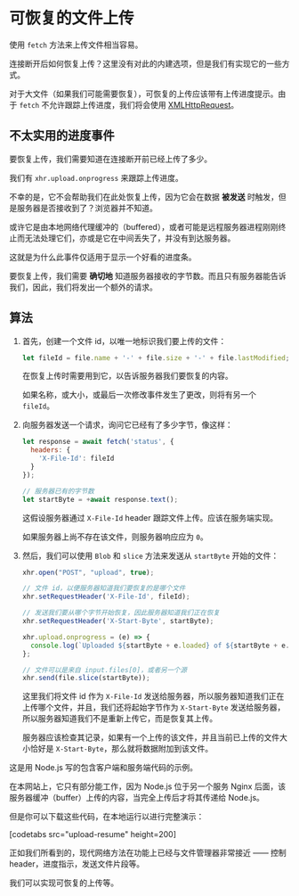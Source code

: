 # 可恢复的文件上传

使用 `fetch` 方法来上传文件相当容易。

连接断开后如何恢复上传？这里没有对此的内建选项，但是我们有实现它的一些方式。

对于大文件（如果我们可能需要恢复），可恢复的上传应该带有上传进度提示。由于 `fetch` 不允许跟踪上传进度，我们将会使用 [XMLHttpRequest](info:xmlhttprequest)。

## 不太实用的进度事件

要恢复上传，我们需要知道在连接断开前已经上传了多少。

我们有 `xhr.upload.onprogress` 来跟踪上传进度。

不幸的是，它不会帮助我们在此处恢复上传，因为它会在数据 **被发送** 时触发，但是服务器是否接收到了？浏览器并不知道。

或许它是由本地网络代理缓冲的（buffered），或者可能是远程服务器进程刚刚终止而无法处理它们，亦或是它在中间丢失了，并没有到达服务器。

这就是为什么此事件仅适用于显示一个好看的进度条。

要恢复上传，我们需要 **确切地** 知道服务器接收的字节数。而且只有服务器能告诉我们，因此，我们将发出一个额外的请求。

## 算法

1. 首先，创建一个文件 id，以唯一地标识我们要上传的文件：
    ```js
    let fileId = file.name + '-' + file.size + '-' + file.lastModified;
    ```
    在恢复上传时需要用到它，以告诉服务器我们要恢复的内容。

    如果名称，或大小，或最后一次修改事件发生了更改，则将有另一个 `fileId`。

2. 向服务器发送一个请求，询问它已经有了多少字节，像这样：
    ```js
    let response = await fetch('status', {
      headers: {
        'X-File-Id': fileId
      }
    });

    // 服务器已有的字节数
    let startByte = +await response.text();
    ```

    这假设服务器通过 `X-File-Id` header 跟踪文件上传。应该在服务端实现。

    如果服务器上尚不存在该文件，则服务器响应应为 `0`。

3. 然后，我们可以使用 `Blob` 和 `slice` 方法来发送从 `startByte` 开始的文件：
    ```js
    xhr.open("POST", "upload", true);

    // 文件 id，以便服务器知道我们要恢复的是哪个文件
    xhr.setRequestHeader('X-File-Id', fileId);

    // 发送我们要从哪个字节开始恢复，因此服务器知道我们正在恢复
    xhr.setRequestHeader('X-Start-Byte', startByte);

    xhr.upload.onprogress = (e) => {
      console.log(`Uploaded ${startByte + e.loaded} of ${startByte + e.total}`);
    };

    // 文件可以是来自 input.files[0]，或者另一个源
    xhr.send(file.slice(startByte));
    ```

    这里我们将文件 id 作为 `X-File-Id` 发送给服务器，所以服务器知道我们正在上传哪个文件，并且，我们还将起始字节作为 `X-Start-Byte` 发送给服务器，所以服务器知道我们不是重新上传它，而是恢复其上传。

    服务器应该检查其记录，如果有一个上传的该文件，并且当前已上传的文件大小恰好是 `X-Start-Byte`，那么就将数据附加到该文件。


这是用 Node.js 写的包含客户端和服务端代码的示例。

在本网站上，它只有部分能工作，因为 Node.js 位于另一个服务 Nginx 后面，该服务器缓冲（buffer）上传的内容，当完全上传后才将其传递给 Node.js。

但是你可以下载这些代码，在本地运行以进行完整演示：

[codetabs src="upload-resume" height=200]

正如我们所看到的，现代网络方法在功能上已经与文件管理器非常接近 —— 控制 header，进度指示，发送文件片段等。

我们可以实现可恢复的上传等。
